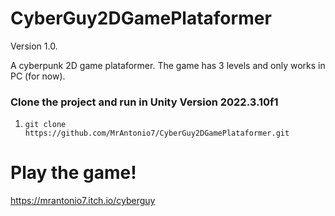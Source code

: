 # CyberGuy2DGamePlataformer
Version 1.0.

A cyberpunk 2D game plataformer. The game has 3 levels and only works in PC (for now).

### Clone the project and run in Unity Version 2022.3.10f1
1. `git clone https://github.com/MrAntonio7/CyberGuy2DGamePlataformer.git`

# Play the game!

https://mrantonio7.itch.io/cyberguy
